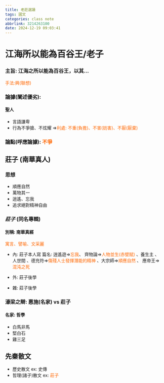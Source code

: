 ```yaml
---
title: 老莊選讀
tags: 國文
categories: class note
abbrlink: 3214263100
date: 2024-12-19 09:03:41
---
```



# 江海所以能為百谷王/老子

### 主旨: 江海之所以能為百谷王，以其...
<font color=#FF6600>手法:興(聯想)</font> 

### 論據(闡述優劣):
#### 聖人
* 言語謙卑
* 行為不爭搶、不炫耀
=><font color=#FF6600>利處: 不重(負擔)、不害(妨害)、不厭(厭棄)</font>

### 論點(呼應論據): <font color=#FF6600>不爭</font>

## 莊子 (南華真人)
### 思想
* 順應自然
* 萬物其一
* 逍遙、忘我
* 追求絕對精神自由

### *莊子* (同名專輯)
#### 別稱: 南華真經
<font color=#FF6600>寓言、譬喻、文采麗</font>
* 內: 莊子本人寫
篇名: 逍遙遊=><font color=#FF6600>忘我</font>、 齊物論=><font color=#FF6600>人物並生(赤壁賦)</font> 、養生主 、人世間 、德充符=><font color=#FF6600>傷殘人士發揮潛能的精神</font> 、大宗師=><font color=#FF6600>順應自然</font> 、 應帝王=><font color=#FF6600>混沌之死</font>

* 外: 莊子後學

* 雜: 莊子後學


### 濠梁之辯: 惠施(名家) vs 莊子
#### 名家: 哲學
* 白馬非馬
* 堅白石
* 雞三足




## 先秦散文
* 歷史散文
ex: 史傳
* 哲理(諸子)散文
ex: <font color=#FF6600>莊子</font>